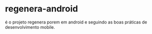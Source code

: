 # regenera-android
é o projeto regenera porem em android e seguindo as boas práticas de desenvolvimento mobile.

